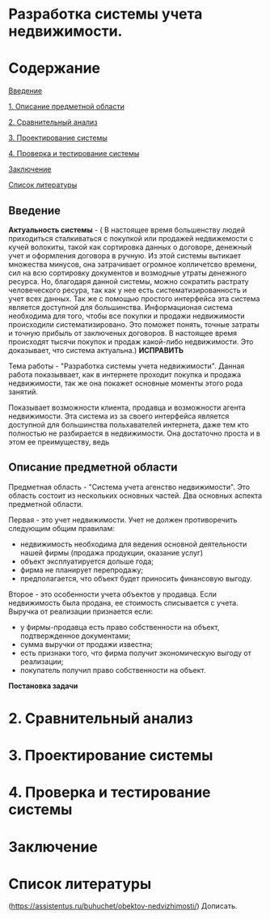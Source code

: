 # Разработка системы учета недвижимости.


# Содержание

[Введение](#introduction)

[1. Описание предметной области](#domainDescription)

[2. Сравнительный анализ ](#existingSoftware)

[3. Проектирование системы](#Systemdesign)

[4. Проверка и тестирование системы](#Checkingandtestingthesystem)

[Заключение](#Conclusion)

[Список литературы](#Listofliterature)

<a name="introduction"/> 

## Введение
 **Актуальность системы** -
( В настоящее время большенству людей приходиться сталкиваться с покупкой или продажей недвижемости с кучей волокиты, такой как сортировка данных о договоре, денежный учет и оформления договора в ручную. Из этой системы вытикает множества минусов, она затрачивает огромное колличетсво времени, сил на всю сортировку документов и возмодные утраты денежного ресурса. Но, благодаря данной системы, можно сократить растрату человеческого ресура, так как у нее есть систематизированность и учет всех данных. Так же с помощью простого интерфейса эта система является доступной для большинства.
 Информационая система необходима для того, чтобы все покупки и продажи недвижимости происходили систематизировано. Это поможет понять, точные затраты и точную прибыль от заключеных договоров.
 В настоящее время происходят тысячи покупок и продаж какой-либо недвижимости. Это доказывает, что система актуальна.) **ИСПРАВИТЬ**

Тема работы - "Разработка системы учета недвижимости". Данная работа показыввает, как в интернете проходит покупка и продажа недвижимости, так же она покажет основные моменты этого рода занятий.

Показывает возможности клиента, продавца и возможности агента недвижимости. Эта система из за своего интерфейса является доступной для большинства польхавателей интернета, даже тем кто полностью не разбирается в недвижимости. Она достаточно проста и в этом ее преимуществу, ведь 
<a name="domainDescription"/> 
 
## Описание предметной области
 Предметная область - "Система учета агенство недвижимости". Это область состоит из нескольких основных частей.
 Два основных аспекта предметной области.

Первая - это учет недвижимости. Учет не должен противоречить следующим общим правилам:
- недвижимость необходима для ведения основной деятельности нашей фирмы (продажа продукции, оказание услуг)
- объект эксплуатируется дольше года;
- фирма не планирует перепродажу;
- предполагается, что объект будет приносить финансовую выгоду. 

Второе - это особенности учета объектов у продавца. Если недвижимость была продана, ее стоимость списывается с учета. 
Выручка от реализации признается если: 
- у фирмы-продавца есть право собственности на объект, подтвержденное документами;
- сумма выручки от продажи известна;
- есть признаки того, что фирма получит экономическую выгоду от реализации;
- покупатель получил право собственности на объект.

 **Постановка задачи**

# 2. Сравнительный анализ

# 3. Проектирование системы

# 4. Проверка и тестирование системы

# Заключение

# Список литературы
(https://assistentus.ru/buhuchet/obektov-nedvizhimosti/) Дописать.

